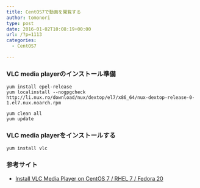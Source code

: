 ```yaml
---
title: CentOS7で動画を閲覧する
author: tomonori
type: post
date: 2016-01-02T10:08:19+00:00
url: /?p=1113
categories:
  - CentOS7

---
```

### VLC media playerのインストール準備

```:bash
yum install epel-release
yum localinstall --nogpgcheck http://li.nux.ro/download/nux/dextop/el7/x86_64/nux-dextop-release-0-1.el7.nux.noarch.rpm

yum clean all
yum update
```

### VLC media playerをインストールする

```:bash
yum install vlc
```

### 参考サイト

  * [Install VLC Media Player on CentOS 7 / RHEL 7 / Fedora 20](http://www.techbrown.com/install-vlc-media-player-centos-7-rhel-7-fedora-20.shtml)